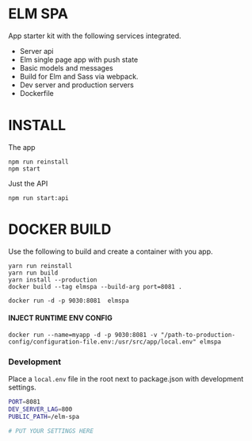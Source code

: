 # ELM SPA
App starter kit with the following services integrated.

* Server api
* Elm single page app with push state
* Basic models and messages
* Build for Elm and Sass via webpack.
* Dev server and production servers
* Dockerfile

# INSTALL 

The app

```
npm run reinstall
npm start
```

Just the API

```
npm run start:api
```

# DOCKER BUILD
Use the following to build and create a container with you app.

```
yarn run reinstall
yarn run build
yarn install --production
docker build --tag elmspa --build-arg port=8081 .

docker run -d -p 9030:8081  elmspa 
```

#### INJECT RUNTIME ENV CONFIG

```
docker run --name=myapp -d -p 9030:8081 -v "/path-to-production-config/configuration-file.env:/usr/src/app/local.env" elmspa 
```


### Development

Place a `local.env` file in the root next to package.json with development settings.

```bash
PORT=8081
DEV_SERVER_LAG=800
PUBLIC_PATH=/elm-spa

# PUT YOUR SETTINGS HERE
```
